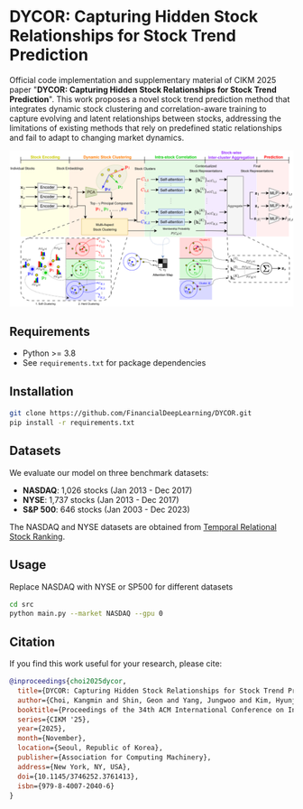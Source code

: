 # DYCOR: Capturing Hidden Stock Relationships for Stock Trend Prediction

Official code implementation and supplementary material of CIKM 2025 paper "**DYCOR: Capturing Hidden Stock Relationships for Stock Trend Prediction**". This work proposes a novel stock trend prediction method that integrates dynamic stock clustering and correlation-aware training to capture evolving and latent relationships between stocks, addressing the limitations of existing methods that rely on predefined static relationships and fail to adapt to changing market dynamics.

![DYCOR Architecture](/img/overview.png)

## **Requirements**

- Python >= 3.8
- See `requirements.txt` for package dependencies

## **Installation**

```bash
git clone https://github.com/FinancialDeepLearning/DYCOR.git
pip install -r requirements.txt
```

## **Datasets**

We evaluate our model on three benchmark datasets:

* **NASDAQ**: 1,026 stocks (Jan 2013 - Dec 2017)
* **NYSE**: 1,737 stocks (Jan 2013 - Dec 2017)
* **S&P 500**: 646 stocks (Jan 2003 - Dec 2023)

The NASDAQ and NYSE datasets are obtained from [Temporal Relational Stock Ranking](https://github.com/fulifeng/Temporal_Relational_Stock_Ranking/tree/master/data).

## **Usage**

Replace NASDAQ with NYSE or SP500 for different datasets

```bash
cd src
python main.py --market NASDAQ --gpu 0
```

## Citation

If you find this work useful for your research, please cite:

```bibtex
@inproceedings{choi2025dycor,
  title={DYCOR: Capturing Hidden Stock Relationships for Stock Trend Prediction},
  author={Choi, Kangmin and Shin, Geon and Yang, Jungwoo and Kim, Hyunjoon},
  booktitle={Proceedings of the 34th ACM International Conference on Information and Knowledge Management},
  series={CIKM '25},
  year={2025},
  month={November},
  location={Seoul, Republic of Korea},
  publisher={Association for Computing Machinery},
  address={New York, NY, USA},
  doi={10.1145/3746252.3761413},
  isbn={979-8-4007-2040-6}
}
```
